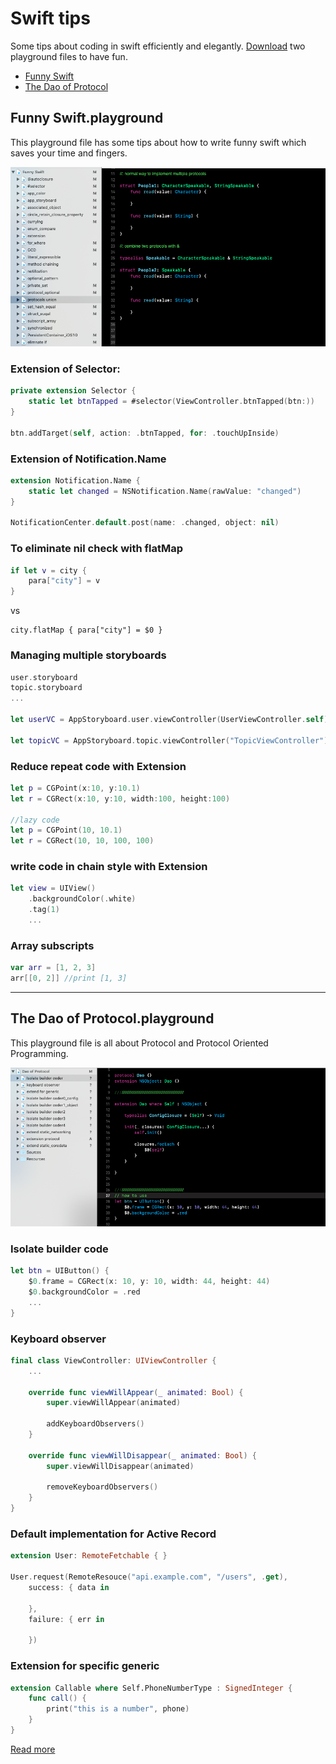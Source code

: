 # Swift tips
Some tips about coding in swift efficiently and elegantly.
[Download](https://github.com/TonnyTao/HowSwift/archive/master.zip) two playground files to have fun.

* [Funny Swift](#1-funny-swiftplayground)
* [The Dao of Protocol](#2-the-dao-of-protocolplayground)

## Funny Swift.playground
This playground file has some tips about how to write funny swift which saves your time and fingers.

![](screenshot/1.png)

### Extension of Selector:

```swift
private extension Selector {
    static let btnTapped = #selector(ViewController.btnTapped(btn:))
}

btn.addTarget(self, action: .btnTapped, for: .touchUpInside)
```


### Extension of Notification.Name

```swift
extension Notification.Name {
    static let changed = NSNotification.Name(rawValue: "changed")
}

NotificationCenter.default.post(name: .changed, object: nil)
```

### To eliminate nil check with flatMap

```swift
if let v = city {
    para["city"] = v	
}

```

vs

```
city.flatMap { para["city"] = $0 }
```

### Managing multiple storyboards

```swift
user.storyboard
topic.storyboard
...

let userVC = AppStoryboard.user.viewController(UserViewController.self)

let topicVC = AppStoryboard.topic.viewController("TopicViewController")
```

### Reduce repeat code with Extension

```swift
let p = CGPoint(x:10, y:10.1)
let r = CGRect(x:10, y:10, width:100, height:100)

//lazy code
let p = CGPoint(10, 10.1)
let r = CGRect(10, 10, 100, 100)
```

### write code in chain style with Extension

```swift
let view = UIView()
    .backgroundColor(.white)
    .tag(1)
    ...
```

### Array subscripts

```swift
var arr = [1, 2, 3]
arr[[0, 2]] //print [1, 3]
```

---
## The Dao of Protocol.playground
This playground file is all about Protocol and Protocol Oriented Programming. 

![](screenshot/2.png)

### Isolate builder code

```swift
let btn = UIButton() {
    $0.frame = CGRect(x: 10, y: 10, width: 44, height: 44)
    $0.backgroundColor = .red
    ...
}
```

### Keyboard observer

```swift
final class ViewController: UIViewController {
    ...
    
    override func viewWillAppear(_ animated: Bool) {
        super.viewWillAppear(animated)
        
        addKeyboardObservers()
    }
    
    override func viewWillDisappear(_ animated: Bool) {
        super.viewWillDisappear(animated)
        
        removeKeyboardObservers()
    }
}
```

### Default implementation for Active Record

```swift
extension User: RemoteFetchable { }

User.request(RemoteResouce("api.example.com", "/users", .get),
    success: { data in
        
    },
    failure: { err in
        
    })
```

### Extension for specific generic

```swift
extension Callable where Self.PhoneNumberType : SignedInteger {
    func call() {
        print("this is a number", phone)
    }
}
```

[Read more](/Dao%20of%20Protocol.md)


